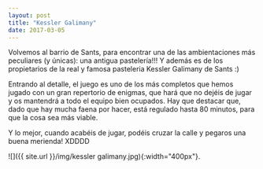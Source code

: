 ```yaml
---
layout: post
title: "Kessler Galimany"
date: 2017-03-05
---
```


Volvemos al barrio de Sants, para encontrar una de las ambientaciones más peculiares (y únicas): una antigua pastelería!!! Y además es de los propietarios de la real y famosa pasteleria Kessler Galimany de Sants :)

Entrando al detalle, el juego es uno de los más completos que hemos jugado con un gran repertorio de enigmas, que hará que no dejéis de jugar y os mantendrá a todo el equipo bien ocupados. Hay que destacar que, dado que hay mucha faena por hacer, está regulado hasta 80 minutos, para que la cosa sea más viable.

Y lo mejor, cuando acabéis de jugar, podéis cruzar la calle y pegaros una buena merienda! XDDDD

![]({{ site.url }}/img/kessler galimany.jpg){:width="400px"}.


